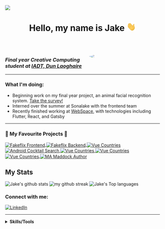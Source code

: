 <img align="center" src="https://c.tenor.com/twHWJZmuD4wAAAAi/welcome-dance.gif" width="1200"/>
<br/>

<h1 width="50" align="center">Hello, my name is Jake <img src="https://github.com/ABSphreak/ABSphreak/blob/master/gifs/Hi.gif" width="30"></h1>

<br/><br/>

<img align='right' style="border-radius:50%" src="https://user-images.githubusercontent.com/47800618/110992630-13659e00-836e-11eb-949b-7dbc125ca0e3.png" width="230">

<h3 align="left"><em>Final year Creative Computing student at <a href="http://www.iadt.ie/courses/creative-computing" target="_blank">IADT, Dun Laoghaire</a>
</em></h3>

<hr/>

<h3>What I'm doing:</h3>
<ul> 
    <li>Beginning work on my final year project, an animal facial recognition system. <a href="https://forms.office.com/e/bNYjkrZr7U" target="_blank">Take the survey!</a></li>
    <li>Interned over the summer at Sonalake with the frontend team</li>
    <li> Recently finished working at <a href="https://github.com/web-space-dev">WebSpace</a>, with technologies including Flutter, React, and Gatsby </li>
</ul>

<hr/>

<h3>🌋 My Favourite Projects 🌋</h3>

<a href="https://github.com/jakewarrenblack/fakeflix-frontend">
  <img align="center" src="https://github-readme-stats-8fn6k19pi-jakewarrenblack.vercel.app/api/pin/?username=jakewarrenblack&repo=fakeflix-frontend&show_icons=true&line_height=27&title_color=6aa6f8&text_color=8a919a&icon_color=6aa6f8&bg_color=22272e" alt="Fakeflix Frontend" />
</a>

<a href="https://github.com/jakewarrenblack/fakeflix">
  <img align="center" src="https://github-readme-stats-8fn6k19pi-jakewarrenblack.vercel.app/api/pin/?username=jakewarrenblack&repo=fakeflix&show_icons=true&line_height=27&title_color=6aa6f8&text_color=8a919a&icon_color=6aa6f8&bg_color=22272e" alt="Fakeflix Backend" />
</a>

<a href="https://github.com/jakewarrenblack/vue-countries">
  <img align="center" src="https://github-readme-stats-8fn6k19pi-jakewarrenblack.vercel.app/api/pin/?username=jakewarrenblack&repo=vue-countries&show_icons=true&line_height=27&title_color=6aa6f8&text_color=8a919a&icon_color=6aa6f8&bg_color=22272e" alt="Vue Countries" />
</a>

<a href="https://github.com/jakewarrenblack/android-cocktail-search">
  <img align="center" src="https://github-readme-stats-8fn6k19pi-jakewarrenblack.vercel.app/api/pin/?username=jakewarrenblack&repo=android-cocktail-search&show_icons=true&line_height=27&title_color=6aa6f8&text_color=8a919a&icon_color=6aa6f8&bg_color=22272e" alt="Android Cocktail Search" />
</a>

<a href="https://github.com/jakewarrenblack/flutter-cocktail-search">
  <img align="center" src="https://github-readme-stats-8fn6k19pi-jakewarrenblack.vercel.app/api/pin/?username=jakewarrenblack&repo=flutter-cocktail-search&show_icons=true&line_height=27&title_color=6aa6f8&text_color=8a919a&icon_color=6aa6f8&bg_color=22272e" alt="Vue Countries" />
</a>

<a href="https://github.com/jakewarrenblack/php-shopping-site">
  <img align="center" src="https://github-readme-stats-8fn6k19pi-jakewarrenblack.vercel.app/api/pin/?username=jakewarrenblack&repo=php-shopping-site&show_icons=true&line_height=27&title_color=6aa6f8&text_color=8a919a&icon_color=6aa6f8&bg_color=22272e" alt="Vue Countries" />
</a>

<a href="https://github.com/jakewarrenblack/p5.js-ball-game">
  <img align="center" src="https://github-readme-stats-8fn6k19pi-jakewarrenblack.vercel.app/api/pin/?username=jakewarrenblack&repo=p5.js-ball-game&show_icons=true&line_height=27&title_color=6aa6f8&text_color=8a919a&icon_color=6aa6f8&bg_color=22272e" alt="Vue Countries" />
</a>

<a href="https://github.com/jakewarrenblack/mamaddockauthor">
<img align="center" src="https://github-readme-stats-8fn6k19pi-jakewarrenblack.vercel.app/api/pin/?username=jakewarrenblack&repo=mamaddockauthor&show_icons=true&line_height=27&title_color=6aa6f8&text_color=8a919a&icon_color=6aa6f8&bg_color=22272e" alt="MA Maddock Author" />
</a>

## My Stats

![Jake's github stats](https://github-readme-stats-8fn6k19pi-jakewarrenblack.vercel.app/api?username=jakewarrenblack&show_icons=true&theme=tokyonight)
<img src="https://github-readme-streak-stats.herokuapp.com/?user=jakewarrenblack&theme=tokyonight" alt="my github streak"/>
![Jake's Top languages](https://github-readme-stats-8fn6k19pi-jakewarrenblack.vercel.app/api/top-langs/?username=jakewarrenblack&theme=tokyonight&layout=compact)

<h3 align="left">Connect with me:</h3>
<p align="left">
<a target="_blank" href="https://www.linkedin.com/in/jake-wb/"><img alt="LinkedIn" src="https://img.shields.io/badge/linkedin%20-%230077B5.svg?&style=for-the-badge&logo=linkedin&logoColor=white"/></a>
</p>

---

<details>
    <summary>
        <b>Skills/Tools</b>
    </summary>
    <br>
    <h5>Languages/Frameworks</h5>
    <table>
        <tr>
            <td align="center">
              HTML<br>
              <img src="https://raw.githubusercontent.com/devicons/devicon/master/icons/html5/html5-original-wordmark.svg" alt="html5" width="40" height="40"/>
            </td>
            <td align="center">
              CSS<br>
              <img src="https://raw.githubusercontent.com/devicons/devicon/master/icons/css3/css3-original-wordmark.svg" alt="css3" width="40" height="40"/>
            </td>
            <td align="center">
              JavaScript<br>
              <img src="https://raw.githubusercontent.com/devicons/devicon/master/icons/javascript/javascript-original.svg" alt="javascript" width="40" height="40"/>
                <td align="center">
              TypeScript<br>
              <img src="https://raw.githubusercontent.com/devicons/devicon/master/icons/typescript/typescript-original.svg" alt="typescript" width="40" height="40"/>
            </td>
            <td align="center">
              PHP<br>
              <img src="https://raw.githubusercontent.com/devicons/devicon/master/icons/php/php-original.svg" alt="php" width="40" height="40"/>
            </td>
            <td align="center">
              MySQL<br>
              <img src="https://raw.githubusercontent.com/devicons/devicon/master/icons/mysql/mysql-original-wordmark.svg" alt="mysql" width="40" height="40"/>
            </td>
            <td align="center">
              Java<br>
              <img src="https://raw.githubusercontent.com/devicons/devicon/master/icons/java/java-original.svg" alt="java" width="40" height="40"/>
            </td>
            <td align="center">
                React<br>
                <img src="https://cdn.jsdelivr.net/gh/devicons/devicon/icons/react/react-original.svg" alt="react" width="40" height="40"/>
            </td>
            <td align="center">
                VueJS<br>
                <img src="https://cdn.jsdelivr.net/gh/devicons/devicon/icons/vuejs/vuejs-original.svg" alt="vue" width="40" height="40"/>
            </td>
            <td align="center">
                Kotlin<br>
                <img src="https://cdn.jsdelivr.net/gh/devicons/devicon/icons/kotlin/kotlin-original.svg" alt="vue" width="40" height="40"/>
            </td>
            <td align="center">
              Bootstrap<br>
              <img src="https://raw.githubusercontent.com/devicons/devicon/master/icons/bootstrap/bootstrap-plain-wordmark.svg" alt="bootstrap" width="40" height="40"/>
            </td>
        <td align="center">
            Flutter<br>
            <img src="https://cdn.jsdelivr.net/gh/devicons/devicon/icons/flutter/flutter-original.svg" alt="Flutter" width="40" height="40"/>
            </td>
        </tr>
    </table>
        <h5>Editors/IDEs</h5>
    <table>
        <tr>
            <td align="center">Visual Studio Code<br>
                <img src="https://external-content.duckduckgo.com/iu/?u=https%3A%2F%2Fuser-images.githubusercontent.com%2F674621%2F71187801-14e60a80-2280-11ea-94c9-e56576f76baf.png&f=1&nofb=1" width="40" height="40"/>
            </td>
            <td align="center">IntelliJ IDEA<br>
                <img src="https://external-content.duckduckgo.com/iu/?u=https%3A%2F%2Fcdn.freebiesupply.com%2Flogos%2Flarge%2F2x%2Fintellij-idea-1-logo-png-transparent.png&f=1&nofb=1" width="40" height="40"/>
            </td>            <td align="center">Android Studio<br>
                <img src="https://cdn.jsdelivr.net/gh/devicons/devicon/icons/android/android-original.svg" width="40" height="40"/>
            </td>
        </tr>
    </table>
            <h5>Other tools</h5>
    <table>
        <tr>
            <td align="center">
                Adobe Illustrator<br>
                <img src="https://www.vectorlogo.zone/logos/adobe_illustrator/adobe_illustrator-icon.svg" alt="illustrator" width="40" height="40"/> </td>
            <td align="center">
              Adobe Photoshop<br>
              <img src="https://raw.githubusercontent.com/devicons/devicon/master/icons/photoshop/photoshop-line.svg" alt="photoshop" width="40" height="40"/>
           </td>
            <td align="center">
            Figma<br>
            <img src="https://www.vectorlogo.zone/logos/figma/figma-icon.svg" alt="figma" width="40" height="40"/> 
          </td>
        </tr>
    </table>
</details>
